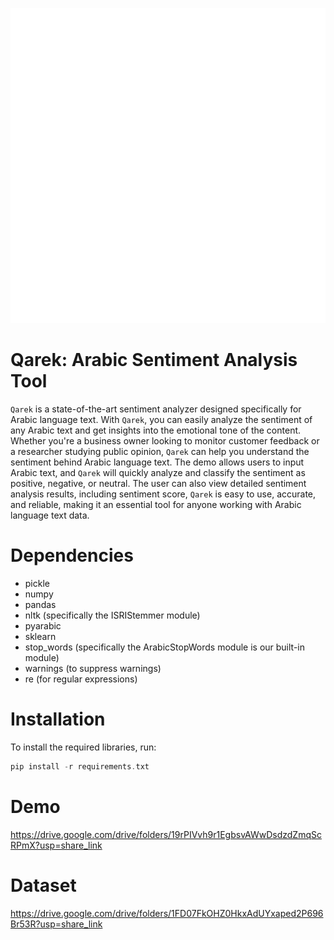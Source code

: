 ![alt text](Images/Logo.png)


# Qarek: Arabic Sentiment Analysis Tool
`Qarek` is a state-of-the-art sentiment analyzer designed specifically for Arabic language text. With `Qarek`, you can easily analyze the sentiment of any Arabic text and get insights into the emotional tone of the content. Whether you're a business owner looking to monitor customer feedback or a researcher studying public opinion, `Qarek` can help you understand the sentiment behind Arabic language text. The demo allows users to input Arabic text, and `Qarek` will quickly analyze and classify the sentiment as positive, negative, or neutral. The user can also view detailed sentiment analysis results, including sentiment score, `Qarek` is easy to use, accurate, and reliable, making it an essential tool for anyone working with Arabic language text data.

# Dependencies
* pickle
* numpy
* pandas
* nltk (specifically the ISRIStemmer module)
* pyarabic
* sklearn
* stop_words (specifically the ArabicStopWords module is our built-in module)
* warnings (to suppress warnings)
* re (for regular expressions)
# Installation
To install the required libraries, run:
```c
pip install -r requirements.txt
```
# Demo
https://drive.google.com/drive/folders/19rPIVvh9r1EgbsvAWwDsdzdZmqScRPmX?usp=share_link
# Dataset
https://drive.google.com/drive/folders/1FD07FkOHZ0HkxAdUYxaped2P696Br53R?usp=share_link
